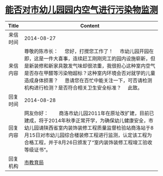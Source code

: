 # <a href="http://www.shangluo.gov.cn/zmhd/ldxxxx.jsp?urltype=leadermail.LeaderMailContentUrl&wbtreeid=1112&leadermailid=2671">能否对市幼儿园园内空气进行污染物监测</a>
|Title|Content|
|:---:|---|
|来信时间|2014-08-27|
|来信内容|尊敬的陈市长：     您好，打搅您工作了！     市幼儿园开园在即，这是一件大喜事，连续赶工刚刚完工的园内设施崭新，但是新装修和新家具散发气味却很浓重，我很担心这种室内空气是否存在甲醛等污染物超标？这种室内环境会否对就学的儿童造成身体损害？     恳请您在百忙中能关注一下，可否请检测机构进行检测？是否符合相关卫生安全标准？     此致。|
|回复时间|2014-08-28|
|回复内容|网友你好：        商洛市幼儿园2011年在原址改扩建，目前已建成，将于2014年秋季正常开学，为确保幼儿健康安全，市幼儿园请陕西省室内装饰装修工程质量监督检验站商洛站于8月15日对市幼儿园综合楼装修工程进行监测，认定该工程为合格工程，并于8月26日颁发了“室内装饰装修工程竣工验收等级证书”。|
|回复机构|<a href="../../categories/agencies/市教育局.md">市教育局</a>|